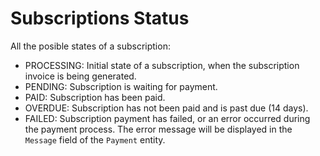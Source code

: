 # Subscriptions Status

All the posible states of a subscription:

- PROCESSING: Initial state of a subscription, when the subscription invoice is being generated.
- PENDING: Subscription is waiting for payment.
- PAID: Subscription has been paid.
- OVERDUE: Subscription has not been paid and is past due (14 days).
- FAILED: Subscription payment has failed, or an error occurred during the payment process. The error message will be displayed in the `Message` field of the `Payment` entity.